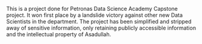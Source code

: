 This is a project done for Petronas Data Science Academy Capstone project. It won first place by a landslide victory against other new Data Scientists in the department.
The project has been simplified and stripped away of sensitive information, only retaining publicly accessible information and the intellectual property of Asadullah.
